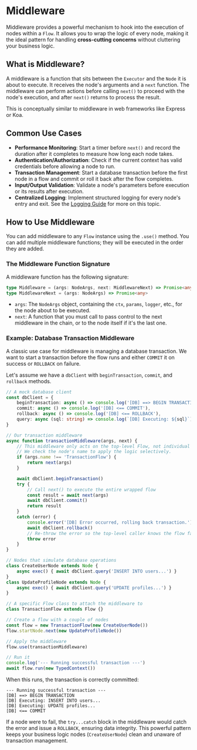 # Middleware

Middleware provides a powerful mechanism to hook into the execution of nodes within a `Flow`. It allows you to wrap the logic of every node, making it the ideal pattern for handling **cross-cutting concerns** without cluttering your business logic.

## What is Middleware?

A middleware is a function that sits between the `Executor` and the `Node` it is about to execute. It receives the node's arguments and a `next` function. The middleware can perform actions before calling `next()` to proceed with the node's execution, and after `next()` returns to process the result.

This is conceptually similar to middleware in web frameworks like Express or Koa.

## Common Use Cases

- **Performance Monitoring**: Start a timer before `next()` and record the duration after it completes to measure how long each node takes.
- **Authentication/Authorization**: Check if the current context has valid credentials before allowing a node to run.
- **Transaction Management**: Start a database transaction before the first node in a flow and commit or roll it back after the flow completes.
- **Input/Output Validation**: Validate a node's parameters before execution or its results after execution.
- **Centralized Logging**: Implement structured logging for every node's entry and exit. See the [Logging Guide](./logging.md) for more on this topic.

## How to Use Middleware

You can add middleware to any `Flow` instance using the `.use()` method. You can add multiple middleware functions; they will be executed in the order they are added.

### The Middleware Function Signature

A middleware function has the following signature:

```typescript
type Middleware = (args: NodeArgs, next: MiddlewareNext) => Promise<any>
type MiddlewareNext = (args: NodeArgs) => Promise<any>
```

- `args`: The `NodeArgs` object, containing the `ctx`, `params`, `logger`, etc., for the node about to be executed.
- `next`: A function that you must call to pass control to the next middleware in the chain, or to the node itself if it's the last one.

### Example: Database Transaction Middleware

A classic use case for middleware is managing a database transaction. We want to start a transaction before the flow runs and either `COMMIT` it on success or `ROLLBACK` on failure.

Let's assume we have a `dbClient` with `beginTransaction`, `commit`, and `rollback` methods.

```typescript
// A mock database client
const dbClient = {
	beginTransaction: async () => console.log('[DB] ==> BEGIN TRANSACTION'),
	commit: async () => console.log('[DB] <== COMMIT'),
	rollback: async () => console.log('[DB] <== ROLLBACK'),
	query: async (sql: string) => console.log(`[DB] Executing: ${sql}`),
}

// Our transaction middleware
async function transactionMiddleware(args, next) {
	// This middleware only acts on the top-level Flow, not individual nodes.
	// We check the node's name to apply the logic selectively.
	if (args.name !== 'TransactionFlow') {
		return next(args)
	}

	await dbClient.beginTransaction()
	try {
		// Call next() to execute the entire wrapped flow
		const result = await next(args)
		await dbClient.commit()
		return result
	}
	catch (error) {
		console.error('[DB] Error occurred, rolling back transaction.')
		await dbClient.rollback()
		// Re-throw the error so the top-level caller knows the flow failed
		throw error
	}
}

// Nodes that simulate database operations
class CreateUserNode extends Node {
	async exec() { await dbClient.query('INSERT INTO users...') }
}
class UpdateProfileNode extends Node {
	async exec() { await dbClient.query('UPDATE profiles...') }
}

// A specific Flow class to attach the middleware to
class TransactionFlow extends Flow {}

// Create a flow with a couple of nodes
const flow = new TransactionFlow(new CreateUserNode())
flow.startNode.next(new UpdateProfileNode())

// Apply the middleware
flow.use(transactionMiddleware)

// Run it
console.log('--- Running successful transaction ---')
await flow.run(new TypedContext())
```

When this runs, the transaction is correctly committed:

```
--- Running successful transaction ---
[DB] ==> BEGIN TRANSACTION
[DB] Executing: INSERT INTO users...
[DB] Executing: UPDATE profiles...
[DB] <== COMMIT
```

If a node were to fail, the `try...catch` block in the middleware would catch the error and issue a `ROLLBACK`, ensuring data integrity. This powerful pattern keeps your business logic nodes (`CreateUserNode`) clean and unaware of transaction management.
